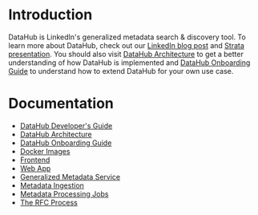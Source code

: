 # Introduction

DataHub is LinkedIn's generalized metadata search & discovery tool. To learn more about DataHub, check out our 
[LinkedIn blog post](https://engineering.linkedin.com/blog/2019/data-hub) and [Strata presentation](https://speakerdeck.com/shirshanka/the-evolution-of-metadata-linkedins-journey-strata-nyc-2019). You should also visit [DataHub Architecture](architecture/architecture.md) to get a better understanding of how DataHub is implemented and [DataHub Onboarding Guide](how/entity-onboarding.md) to understand how to extend DataHub for your own use case.

# Documentation
* [DataHub Developer's Guide](developers.md)
* [DataHub Architecture](architecture/architecture.md)
* [DataHub Onboarding Guide](how/entity-onboarding.md)
* [Docker Images](https://github.com/linkedin/datahub/tree/master/docker)
* [Frontend](https://github.com/linkedin/datahub/tree/master/datahub-frontend)
* [Web App](https://github.com/linkedin/datahub/tree/master/datahub-web)
* [Generalized Metadata Service](https://github.com/linkedin/datahub/tree/master/gms)
* [Metadata Ingestion](https://github.com/linkedin/datahub/tree/master/metadata-ingestion)
* [Metadata Processing Jobs](https://github.com/linkedin/datahub/tree/master/metadata-jobs)
* [The RFC Process](rfc.md)